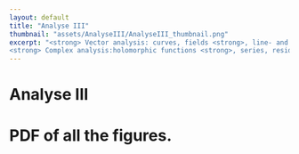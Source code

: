 ```yaml
---
layout: default
title: "Analyse III"
thumbnail: "assets/AnalyseIII/AnalyseIII_thumbnail.png"
excerpt: "<strong> Vector analysis: curves, fields <strong>, line- and surface integrals... <br>
<strong> Complex analysis:holomorphic functions <strong>, series, residue theorem..."  
---
```

<h1>Analyse III<h1>

PDF of all the figures.

<html>
  <head>
    <meta charset="utf-8" />
        <meta name="viewport" content="width=device-width">
  </head>
  <body>
    <object data="{{ site.baseurl }}/assets/AnalyseIII/AnalyseIII.pdf" type="application/pdf" style="min-height:100vh;width:100%"></object>
  </body>
</html>


